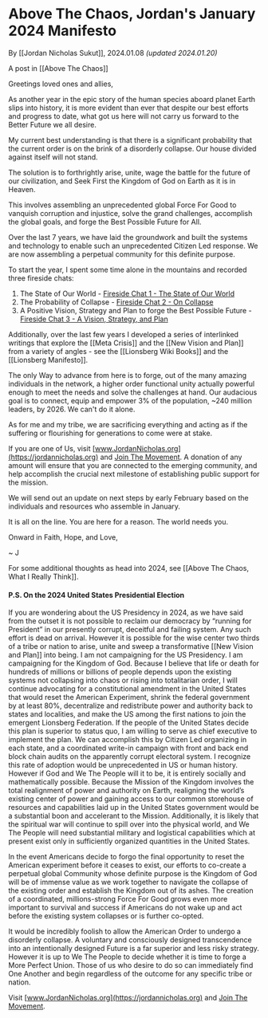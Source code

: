 # Above The Chaos, Jordan's January 2024 Manifesto

By [[Jordan Nicholas Sukut]], 2024.01.08 _(updated 2024.01.20)_   

A post in [[Above The Chaos]]

Greetings loved ones and allies, 

As another year in the epic story of the human species aboard planet Earth slips into history, it is more evident than ever that despite our best efforts and progress to date, what got us here will not carry us forward to the Better Future we all desire. 

My current best understanding is that there is a significant probability that the current order is on the brink of a disorderly collapse. Our house divided against itself will not stand. 

The solution is to forthrightly arise, unite, wage the battle for the future of our civilization, and Seek First the Kingdom of God on Earth as it is in Heaven. 

This involves assembling an unprecedented global Force For Good to vanquish corruption and injustice, solve the grand challenges, accomplish the global goals, and forge the Best Possible Future for All. 

Over the last 7 years, we have laid the groundwork and built the systems and technology to enable such an unprecedented Citizen Led response. We are now assembling a perpetual community for this definite purpose. 

To start the year, I spent some time alone in the mountains and recorded three fireside chats: 

1. The State of Our World - [Fireside Chat 1 - The State of Our World](https://youtu.be/UFLKfZlGi08?si=ataOdvzSScwB_ate)
2. The Probability of Collapse - [Fireside Chat 2 - On Collapse](https://youtu.be/mR6YMzWRlt8?si=8-A_8YkyFinqgl39)
3. A Positive Vision, Strategy and Plan to forge the Best Possible Future - [Fireside Chat 3 - A Vision, Strategy, and Plan](https://youtu.be/DAcg7AV0RJg?si=6FZlrKswfHqOl9mk)

Additionally, over the last few years I developed a series of interlinked writings that explore the [[Meta Crisis]] and the [[New Vision and Plan]] from a variety of angles - see the [[Lionsberg Wiki Books]] and the [[Lionsberg Manifesto]]. 

The only Way to advance from here is to forge, out of the many amazing individuals in the network, a higher order functional unity actually powerful enough to meet the needs and solve the challenges at hand. Our audacious goal is to connect, equip and empower 3% of the population, ~240 million leaders, by 2026. We can't do it alone. 

As for me and my tribe, we are sacrificing everything and acting as if the suffering or flourishing for generations to come were at stake. 

If you are one of Us, visit [www.JordanNicholas.org](https://jordannicholas.org) and [Join The Movement](https://jordannicholas.org/join_the_movement).  A donation of any amount will ensure that you are connected to the emerging community, and help accomplish the crucial next milestone of establishing public support for the mission.  

We will send out an update on next steps by early February based on the individuals and resources who assemble in January. 

It is all on the line. You are here for a reason. The world needs you. 

Onward in Faith, Hope, and Love, 

~ J 

For some additional thoughts as head into 2024, see [[Above The Chaos, What I Really Think]]. 

#### P.S. On the 2024 United States Presidential Election 

If you are wondering about the US Presidency in 2024, as we have said from the outset it is not possible to reclaim our democracy by “running for President” in our presently corrupt, deceitful and failing system. Any such effort is dead on arrival. However it is possible for the wise center two thirds of a tribe or nation to arise, unite and sweep a transformative [[New Vision and Plan]] into being. I am not campaigning for the US Presidency. I am campaigning for the Kingdom of God. Because I believe that life or death for hundreds of millions or billions of people depends upon the existing systems not collapsing into chaos or rising into totalitarian order, I will continue advocating for a constitutional amendment in the United States that would reset the American Experiment, shrink the federal government by at least 80%, decentralize and redistribute power and authority back to states and localities, and make the US among the first nations to join the emergent Lionsberg Federation. If the people of the United States decide this plan is superior to status quo, I am willing to serve as chief executive to implement the plan. We can accomplish this by Citizen Led organizing in each state, and a coordinated write-in campaign with front and back end block chain audits on the apparently corrupt electoral system. I recognize this rate of adoption would be unprecedented in US or human history. However if God and We The People will it to be, it is entirely socially and mathematically possible. Because the Mission of the Kingdom involves the total realignment of power and authority on Earth, realigning the world’s existing center of power and gaining access to our common storehouse of resources and capabilities laid up in the United States government would be a substantial boon and accelerant to the Mission. Additionally, it is likely that the spiritual war will continue to spill over into the physical world, and We The People will need substantial military and logistical capabilities which at present exist only in sufficiently organized quantities in the United States. 

In the event Americans decide to forgo the final opportunity to reset the American experiment before it ceases to exist, our efforts to co-create a perpetual global Community whose definite purpose is the Kingdom of God will be of immense value as we work together to navigate the collapse of the existing order and establish the Kingdom out of its ashes. The creation of a coordinated, millions-strong Force For Good grows even more important to survival and success if Americans do not wake up and act before the existing system collapses or is further co-opted. 

It would be incredibly foolish to allow the American Order to undergo a disorderly collapse. A voluntary and consciously designed transcendence into an intentionally designed Future is a far superior and less risky strategy. However it is up to We The People to decide whether it is time to forge a More Perfect Union. Those of us who desire to do so can immediately find One Another and begin regardless of the outcome for any specific tribe or nation. 

Visit [www.JordanNicholas.org](https://jordannicholas.org) and [Join The Movement](https://jordannicholas.org/join_the_movement).

